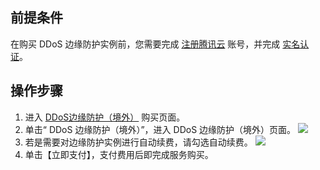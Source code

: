 ## 前提条件
在购买 DDoS 边缘防护实例前，您需要完成 [注册腾讯云](https://cloud.tencent.com/document/product/378/17985) 账号，并完成 [实名认证](https://cloud.tencent.com/document/product/378/3629)。

## 操作步骤
1. 进入 [ DDoS边缘防护（境外）](https://buy.cloud.tencent.com/antiddos#/edge) 购买页面。
2. 单击“ DDoS 边缘防护（境外）”，进入 DDoS 边缘防护（境外）页面。
![](https://main.qcloudimg.com/raw/1522c8100e911386523ece4c8c8108b3.png)
3. 若是需要对边缘防护实例进行自动续费，请勾选自动续费。
![](https://main.qcloudimg.com/raw/afa5ce0fc694e62dabd70ec91167bbe0.png)
4. 单击【立即支付】，支付费用后即完成服务购买。
